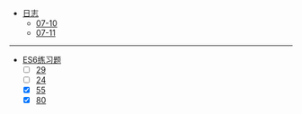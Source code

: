 * [日志](docs/25518-邓志伟/)
  * [07-10](docs/25518-邓志伟/07-10)
  * [07-11](docs/25518-邓志伟/07-11)

---

* [ES6练习题](docs/25518-邓志伟/)
  * [ ] [29](tests/25518-邓志伟/29.js)
  * [ ] [24](tests/25518-邓志伟/24.js)
  * [x] [55](tests/25518-邓志伟/55.js)
  * [x] [80](tests/25518-邓志伟/80.js)